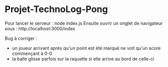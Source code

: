 # Projet-TechnoLog-Pong

Pour lancer le serveur : node index.js
Ensuite ouvrir un onglet de navigateur sous : http://localhost:3000/index

Bug à corriger : 
  - un joueur arrivant après qu'un point est été marqué ne voit qu'un score commençant à 0-0
  - la balle glisse parfois sur la raquette si elle arrive au bord de celle-ci
